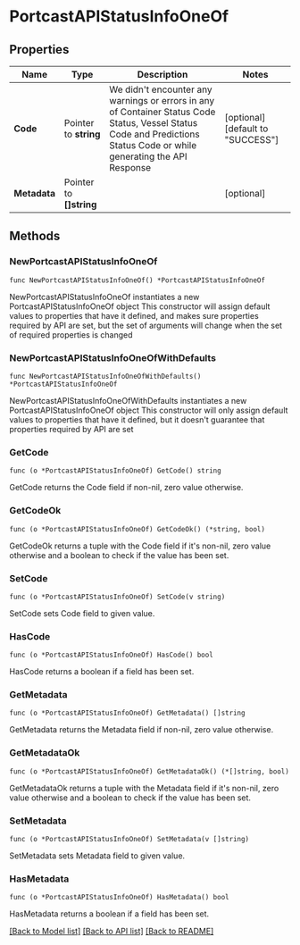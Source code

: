 # PortcastAPIStatusInfoOneOf

## Properties

Name | Type | Description | Notes
------------ | ------------- | ------------- | -------------
**Code** | Pointer to **string** | We didn&#39;t encounter any warnings or errors in any of Container Status Code Status, Vessel Status Code and Predictions Status Code or while generating the API Response | [optional] [default to "SUCCESS"]
**Metadata** | Pointer to **[]string** |  | [optional] 

## Methods

### NewPortcastAPIStatusInfoOneOf

`func NewPortcastAPIStatusInfoOneOf() *PortcastAPIStatusInfoOneOf`

NewPortcastAPIStatusInfoOneOf instantiates a new PortcastAPIStatusInfoOneOf object
This constructor will assign default values to properties that have it defined,
and makes sure properties required by API are set, but the set of arguments
will change when the set of required properties is changed

### NewPortcastAPIStatusInfoOneOfWithDefaults

`func NewPortcastAPIStatusInfoOneOfWithDefaults() *PortcastAPIStatusInfoOneOf`

NewPortcastAPIStatusInfoOneOfWithDefaults instantiates a new PortcastAPIStatusInfoOneOf object
This constructor will only assign default values to properties that have it defined,
but it doesn't guarantee that properties required by API are set

### GetCode

`func (o *PortcastAPIStatusInfoOneOf) GetCode() string`

GetCode returns the Code field if non-nil, zero value otherwise.

### GetCodeOk

`func (o *PortcastAPIStatusInfoOneOf) GetCodeOk() (*string, bool)`

GetCodeOk returns a tuple with the Code field if it's non-nil, zero value otherwise
and a boolean to check if the value has been set.

### SetCode

`func (o *PortcastAPIStatusInfoOneOf) SetCode(v string)`

SetCode sets Code field to given value.

### HasCode

`func (o *PortcastAPIStatusInfoOneOf) HasCode() bool`

HasCode returns a boolean if a field has been set.

### GetMetadata

`func (o *PortcastAPIStatusInfoOneOf) GetMetadata() []string`

GetMetadata returns the Metadata field if non-nil, zero value otherwise.

### GetMetadataOk

`func (o *PortcastAPIStatusInfoOneOf) GetMetadataOk() (*[]string, bool)`

GetMetadataOk returns a tuple with the Metadata field if it's non-nil, zero value otherwise
and a boolean to check if the value has been set.

### SetMetadata

`func (o *PortcastAPIStatusInfoOneOf) SetMetadata(v []string)`

SetMetadata sets Metadata field to given value.

### HasMetadata

`func (o *PortcastAPIStatusInfoOneOf) HasMetadata() bool`

HasMetadata returns a boolean if a field has been set.


[[Back to Model list]](../README.md#documentation-for-models) [[Back to API list]](../README.md#documentation-for-api-endpoints) [[Back to README]](../README.md)


